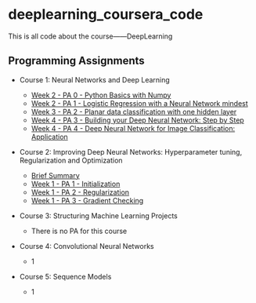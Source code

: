 # deeplearning_coursera_code
This is all code about the course——DeepLearning

## Programming Assignments

- Course 1: Neural Networks and Deep Learning
  - [Week 2 - PA 0 - Python Basics with Numpy ](https://github.com/nekomiao123/deeplearning_coursera_code/blob/main/Neural%20Networks%20and%20Deep%20Learning/Python_Basics_With_Numpy_v3a.ipynb)
  - [Week 2 - PA 1 - Logistic Regression with a Neural Network mindest](https://github.com/nekomiao123/deeplearning_coursera_code/blob/main/Neural%20Networks%20and%20Deep%20Learning/Logistic_Regression_with_a_Neural_Network_mindset_v6a.ipynb)
  - [Week 3 - PA 2 - Planar data classification with one hidden layer](https://github.com/nekomiao123/deeplearning_coursera_code/blob/main/Neural%20Networks%20and%20Deep%20Learning/Planar_data_classification_with_onehidden_layer_v6c.ipynb)
  - [Week 4 - PA 3 - Building your Deep Neural Network: Step by Step](https://github.com/nekomiao123/deeplearning_coursera_code/blob/main/Neural%20Networks%20and%20Deep%20Learning/Building_your_Deep_Neural_Network_Step_by_Step_v8a.ipynb)
  - [Week 4 - PA 4 - Deep Neural Network for Image Classification: Application](https://github.com/nekomiao123/deeplearning_coursera_code/blob/main/Neural%20Networks%20and%20Deep%20Learning/Deep%2BNeural%2BNetwork%2B-%2BApplication%2Bv8.ipynb)

- Course 2: Improving Deep Neural Networks: Hyperparameter tuning, Regularization and Optimization
  - [Brief Summary](https://github.com/nekomiao123/deeplearning_coursera_code/blob/main/Improving%20Deep%20Neural%20Networks%20Hyperparameter%20tuning%2C%20Regularization%20and%20Optimization/brief%20summary.md)
  - [Week 1 - PA 1 - Initialization](https://github.com/nekomiao123/deeplearning_coursera_code/blob/main/Improving%20Deep%20Neural%20Networks%20Hyperparameter%20tuning%2C%20Regularization%20and%20Optimization/Initialization.ipynb)
  - [Week 1 - PA 2 - Regularization](https://github.com/nekomiao123/deeplearning_coursera_code/blob/main/Improving%20Deep%20Neural%20Networks%20Hyperparameter%20tuning%2C%20Regularization%20and%20Optimization/Regularization_v2a.ipynb)
  - [Week 1 - PA 3 - Gradient Checking](https://github.com/nekomiao123/deeplearning_coursera_code/blob/main/Improving%20Deep%20Neural%20Networks%20Hyperparameter%20tuning%2C%20Regularization%20and%20Optimization/Gradient%2BChecking%2Bv1.ipynb)
- Course 3: Structuring Machine Learning Projects
  - There is no PA for this course
- Course 4: Convolutional Neural Networks
  - 1
- Course 5: Sequence Models
  - 1